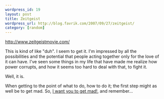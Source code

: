 ```yaml
--- 
wordpress_id: 19
layout: post
title: Zeitgeist
wordpress_url: http://blog.favrik.com/2007/09/27/zeitgeist/
category: [random]
---
```

<a href="http://www.zeitgeistmovie.com/">http://www.zeitgeistmovie.com/</a>

This is kind of like "duh". I seem to get it. I'm impressed by all the possibilities and the potential that people acting together only for the love of it can have.   I've seen some things in my life that have made me realize how power corrupts, and how it seems too hard to deal with that, to fight it. 

Well, it is.

When getting to the point of what to do, how to do it; the first step might as well be to get mad.  So, <a href="http://www.americanrhetoric.com/MovieSpeeches/moviespeechnetwork2.html">I want you to get mad!</a>, and remember...
